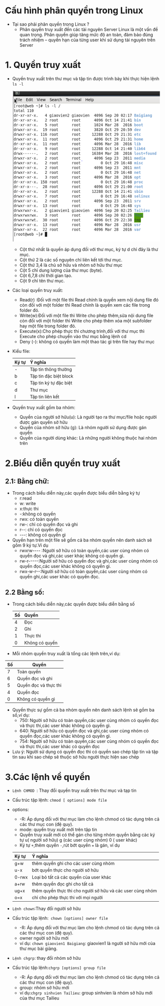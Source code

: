 ﻿# Cấu hình phân quyền trong Linux
 
 - Tại sao phải phân quyền trong Linux ?
   + Phân quyền truy xuất đến các tài nguyên Server Linux là một vấn đề quan trọng. Phân quyền giúp tăng mức độ an toàn, đảm bảo đúng trách nhiệm – quyền hạn của từng user khi sử dụng tài nguyên trên Server
 
 # 1. Quyền truy xuất
 - Quyền truy xuất trên thư mục và tập tin được trình bày khi thực hiện lệnh `ls -l`
 
   ![]( /image/ls-l.PNG)
   + Cột thứ nhất là quyền áp dụng đối với thư mục, ký tự d chỉ đây là thư mục.
   + Cột thứ 2 là các số nguyên chỉ liên kết tới thư mục.
   + Cột thứ 3,4 là chủ sở hữu và nhóm sở hữu thư mục
   + Cột 5 chỉ dung lượng của thư mục (byte).
   + Cột 6,7,8 chỉ thời gian tạo.
   + Cột 9 chỉ tên thư mục.
 - Các loại quyền truy xuất:  
   + Read(r) :Đối với một file thì Read chính là quyền xem nội dung file đó còn đối với một folder thì Read chính là quyền xem các file      trong folder đó.
   + Write(w):Đối với một file thì Write cho phép thêm,sửa nội dung file còn đối với một folder thì Write cho phép thêm xóa một subfolder hay một file trong folder đó.
   + Execute(x):Cho phép thực thi chương trình,đối với thư mục thì Execute cho phép chuyển vào thư mục bằng lệnh cd
   + Deny (-): không có quyền làm một thao tác gì trên file hay thư mục
 - Kiểu file:
 
   |Ký tự| Ý nghĩa|
   |-----|--------|
   |-|Tập tin thông thường|
   |b|Tập tin đặc biệt block|
   |c|Tập tin ký tự đặc biệt|
   |d|Thư mục|
   |l|Tập tin liên kết|
   
- Quyền truy xuất gồm ba nhóm:
  + Quyền của người sở hữu(u): Là người tạo ra thư mục/file hoặc người được gán quyền sở hữu
  + Quyền của nhóm sở hữu (g): Là nhóm người sử dụng được gán quyền
  + Quyền của người dùng khác: Là những người không thuộc hai nhóm trên

# 2.Biểu diễn quyền truy xuất

## 2.1: Bằng chữ:

- Trong cách biểu diễn này,các quyền được biểu diễn bằng ký tự
  + r:read
  + w: write
  + x:thực thi
  + -:không có quyền
  + rwx: có toàn quyền
  + rw-: chỉ có quyền đọc và ghi
  + r--: chỉ có quyền đọc
  + ---: không có quyền gì
- Quyền hạn trên một file sẽ gồm cả ba nhóm quyền nên danh sách sẽ gồm 9 ký tự.Ví dụ
  + rwxrw---- :Người sở hữu có toàn quyền,các user cùng nhóm có quyền đọc và ghi,các user khác không có quyền gì.
  + rw-r-----:Người sở hữu có quyền đọc và ghi,các user cùng nhóm có quyền đọc,các user khác không có quyền gì.
  + rwx-w-r--:Người sở hữu có toàn quyền,các user cùng nhóm có quyền ghi,các user khác có quyền đọc.

## 2.2 Bằng số:

- Trong cách biểu diễn này,các quyền được biểu diễn bằng số
   
  | Số | Quyền |
  |----|-------|
  |4|Đọc
  |2|Ghi|
  |1|Thực thi|
  |0|Không có quyền|
  
 - Mỗi nhóm quyền truy xuất là tổng các lệnh trên,ví dụ:
 
 | Số | Quyền |
 |----|-------|
 |7|Toàn quyền|
 |6|Quyền đọc và ghi|
 |5|Quyền đọc và thực thi|
 |4|Quyền đọc|
 |0|Không có quyền gì|
 
 - Quyền thực sự gồm cả ba nhóm quyền nên danh sách lệnh sẽ gồm ba số,ví dụ:
   + 750: Người sở hữu có toàn quyền,các user cùng nhóm có quyền đọc và thực thi,các user khác không có quyền gì.
   + 640: Người sở hữu có quyền đọc và ghi,các user cùng nhóm có quyền đọc,các user khác không có quyền gì.
   + 754: Người sở hữu có toàn quyền,các user cùng nhóm có quyền đọc và thực thi,các user khác có quyền đọc
 - Lưu ý: Người sử dụng có quyền đọc thì có quyền sao chép tập tin và tập tin sau khi sao chép sẽ thuộc sở hữu người thực hiện sao chép 

# 3.Các lệnh về quyền

- `Lệnh CHMOD `: Thay đổi quyền truy xuất trên thư mục và tạp tin
- Cấu trúc tập lệnh: `chmod [ options] mode file`
- options:
  + -R: Áp dụng đối với thư mục làm cho lệnh chmod có tác dụng trên cả các thư mục con (đệ quy). 
  + mode: quyền truy xuất mới trên tập tin
  + Quyền truy xuất mới có thể gán cho từng nhóm quyền bằng các ký tự u( người sở hữu) g (các user cùng nhóm) 0 ( user khác)
  + Ký tự `+`,thêm quyền `-`,rút bớt quyền `=` là gán, ví dụ
  
  |Ký tự| Ý nghĩa|
  |-----|--------|
  |g+w|thêm quyền ghi cho các user cùng nhóm|
  |u-x|bớt quyền  thực cho người sở hữu|
  |0-rwx|Loại bỏ tất cả các quyền của user khác|
  |a+rw|thêm quyền đọc ghi cho tất cả|
  |ug+x|thêm quyền thực thi cho người sở hữu và các user cùng nhóm|
  |o=x|chỉ cho phép thực thi với mọi người|
  
- `Lệnh chown`:Thay đổi người sở hữu
- Cấu trúc tập lệnh:` chown [options] owner file`
  + -R: Áp dụng đối với thư mục làm cho lệnh chmod có tác dụng trên cả các thư mục con (đệ quy). 
  + owner người sở hữu mới
  + ví dụ: `chown giaovien1 Baigiang`: giaovien1 là người sở hữu mới của thư mục bài giảng.
  
- `Lệnh chgrp`: thay đổi nhóm sở hữu
- Cấu trúc tập lệnh:`chgrp [options] group file`
  + -R: Áp dụng đối với thư mục làm cho lệnh chmod có tác dụng trên cả các thư mục con (đệ quy). 
  + group: nhóm sở hữu mới
  + ví dụ:`chgrp sinhvien Tailieu`: group sinhvien là nhóm sở hữu mới của thư mục Tailieu
   
 
